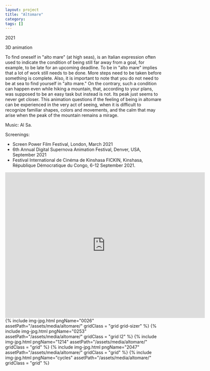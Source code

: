 ```yaml
---
layout: project
title: "Altomare"
category: 
tags: []
---
```




<div class="content-container">
<div class="index-content">
<div class="grid-gutter"></div>
<div class = "grid l3">

<p>2021</p>

<p>3D animation</p>

<p>
To find oneself in "alto mare" (at high seas), is an Italian expression  often used to indicate the condition of being still far away from a  goal, for example, to be late for an upcoming deadline. To be in "alto  mare" implies that a lot of work still needs to be done. More steps need  to be taken before something is complete. Also, it is important to note  that you do not need to be at sea to find yourself in "alto mare." On  the contrary, such a condition can happen even while hiking a mountain, that, according to your plans, was supposed to be an easy task but  instead is not. Its peak just seems to never get closer. This animation questions if the feeling of being in altomare can be experienced in the very act of seeing, when it is difficult to recognize familiar shapes, colors and movements, and the calm that may arise when the peak of the mountain remains a mirage.

</p>

<p>Music: Al Sa.</p>
<p>Screenings:</p>
<ul>
<li>Screen Power Film Festival, London, March 2021 </li>
<li>6th Annual Digital Supernova Animation Festival, Denver, USA, September 2021 </li>
<li>Festival International de Cinéma de Kinshasa FICKIN, Kinshasa, République Démocratique du Congo, 6-12 September 2021. </li>
</ul>


</div>



  <div class="grid l2">
    <div class="sixteen-nine">
      <iframe src="https://player.vimeo.com/video/529671949" width="640" height="468" frameborder="0" webkitallowfullscreen mozallowfullscreen allowfullscreen></iframe>
    </div>
  </div>
  {% include img-jpg.html pngName="0026" assetPath="/assets/media/altomare/" gridClass = "grid grid-sizer" %}
  {% include img-jpg.html pngName="0253" assetPath="/assets/media/altomare/" gridClass = "grid l2" %}
  {% include img-jpg.html pngName="1214" assetPath="/assets/media/altomare/" gridClass = "grid" %}
  {% include img-jpg.html pngName="2047" assetPath="/assets/media/altomare/" gridClass = "grid" %}
  {% include img-jpg.html pngName="cycles" assetPath="/assets/media/altomare/" gridClass = "grid" %}



 

</div>
</div>
